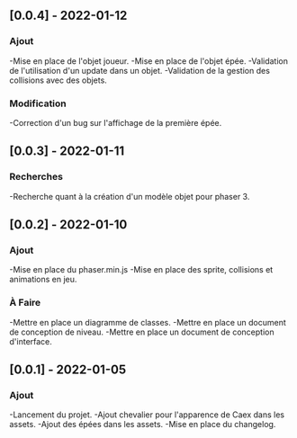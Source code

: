 ## [0.0.4] - 2022-01-12
### Ajout
-Mise en place de l'objet joueur.
-Mise en place de l'objet épée.
-Validation de l'utilisation d'un update dans un objet.
-Validation de la gestion des collisions avec des objets.
### Modification
-Correction d'un bug sur l'affichage de la première épée.

## [0.0.3] - 2022-01-11
### Recherches
-Recherche quant à la création d'un modèle objet pour phaser 3.

## [0.0.2] - 2022-01-10
### Ajout
-Mise en place du phaser.min.js
-Mise en place des sprite, collisions et animations en jeu.
### À Faire
-Mettre en place un diagramme de classes.
-Mettre en place un document de conception de niveau.
-Mettre en place un document de conception d'interface.

## [0.0.1] - 2022-01-05
### Ajout
-Lancement du projet.
-Ajout chevalier pour l'apparence de Caex dans les assets.
-Ajout des épées dans les assets.
-Mise en place du changelog.